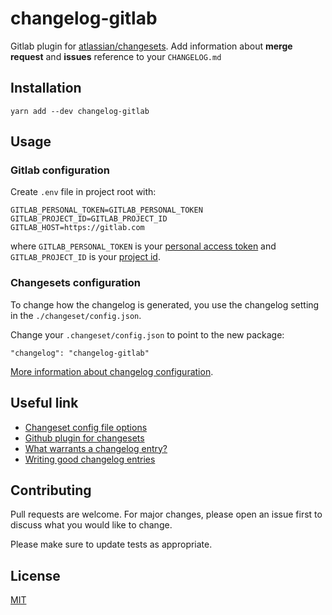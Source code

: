 # changelog-gitlab

Gitlab plugin for [atlassian/changesets](https://github.com/atlassian/changesets). Add information about **merge request** and **issues** reference to your `CHANGELOG.md`

## Installation

`yarn add --dev changelog-gitlab`

## Usage

### Gitlab configuration

Create `.env` file in project root with:

```
GITLAB_PERSONAL_TOKEN=GITLAB_PERSONAL_TOKEN
GITLAB_PROJECT_ID=GITLAB_PROJECT_ID
GITLAB_HOST=https://gitlab.com
```

where `GITLAB_PERSONAL_TOKEN` is your [personal access token](https://docs.gitlab.com/ee/user/profile/personal_access_tokens.html) and `GITLAB_PROJECT_ID` is your [project id](https://docs.gitlab.com/ee/user/project/settings).

### Changesets configuration

To change how the changelog is generated, you use the changelog setting in the `./changeset/config.json`.

Change your `.changeset/config.json` to point to the new package:

`"changelog": "changelog-gitlab"`

[More information about changelog configuration](https://github.com/atlassian/changesets/blob/master/docs/config-file-options.md#changelog-false-or-a-path).

## Useful link

- [Changeset config file options](https://github.com/atlassian/changesets/blob/master/docs/config-file-options.md)
- [Github plugin for changesets](https://github.com/atlassian/changesets/tree/master/packages/changelog-github)
- [What warrants a changelog entry?](https://docs.gitlab.com/ee/development/changelog.html#what-warrants-a-changelog-entry)
- [Writing good changelog entries](https://docs.gitlab.com/ee/development/changelog.html#writing-good-changelog-entries)

## Contributing

Pull requests are welcome. For major changes, please open an issue first to discuss what you would like to change.

Please make sure to update tests as appropriate.

## License

[MIT](https://choosealicense.com/licenses/mit/)
